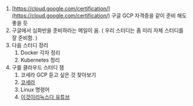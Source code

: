 1. [https://cloud.google.com/certification/](https://cloud.google.com/certification/) 구글 GCP 자격증을 같이 준비 해도 좋을 듯
2. 구글에서 심화반을 준비하라는 메일이 옴. ( 우리 스터디는 좀 미리 자체 스터디를 잘 준비함. )
3. 다음 스터디 정리
    1. Docker 각자 정리
    2. Kubernetes 정리
4. 구를 클라우드 스터디 잼
    1. 코세라 GCP 듣고 싶은 것 찾아보기
    2. [코세라](https://ko.coursera.org/courses?query=google%20cloud%20platform&page=1&indices%5Btest_suggestions%5D%5Bconfigure%5D%5BhitsPerPage%5D=5&indices%5Btest_suggestions%5D%5Bpage%5D=1&indices%5Btest_degrees_keyword_only%5D%5Bconfigure%5D%5BhitsPerPage%5D=3&indices%5Btest_degrees_keyword_only%5D%5Bpage%5D=1&indices%5Btest_products_skills_rerank%5D%5Bconfigure%5D%5BhitsPerPage%5D=20&indices%5Btest_products_skills_rerank%5D%5Bpage%5D=1)
    3. Linux 명령어
    4. [이것이리눅스다 유튜브](https://www.youtube.com/playlist?list=PLVsNizTWUw7EoFNBhIdVFp9eT6P22hU1o) 